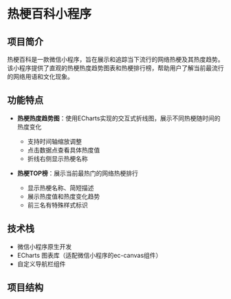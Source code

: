 # 热梗百科小程序

## 项目简介

热梗百科是一款微信小程序，旨在展示和追踪当下流行的网络热梗及其热度趋势。该小程序提供了直观的热梗热度趋势图表和热梗排行榜，帮助用户了解当前最流行的网络用语和文化现象。

## 功能特点

- **热梗热度趋势图**：使用ECharts实现的交互式折线图，展示不同热梗随时间的热度变化
  - 支持时间轴缩放调整
  - 点击数据点查看具体热度值
  - 折线右侧显示热梗名称

- **热梗TOP榜**：展示当前最热门的网络热梗排行
  - 显示热梗名称、简短描述
  - 展示热度值和热度变化趋势
  - 前三名有特殊样式标识

## 技术栈

- 微信小程序原生开发
- ECharts 图表库（适配微信小程序的ec-canvas组件）
- 自定义导航栏组件

## 项目结构